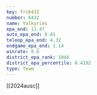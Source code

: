 ```yaml
---
key: frc6432
number: 6432
name: Valkyries
epa_end: 11.47
auto_epa_end: 6.01
teleop_epa_end: 4.32
endgame_epa_end: 1.14
winrate: 0.6
district_epa_rank: 1046
district_epa_percentile: 0.4192
type: Team
---
```

[[2024ausc]]
